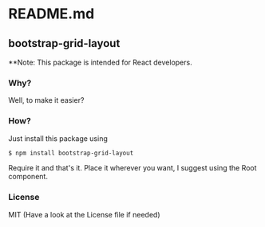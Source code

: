 # README.md

## bootstrap-grid-layout
**Note: This package is intended for React developers.

### Why?
Well, to make it easier?

### How? 
Just install this package using 
```sh
$ npm install bootstrap-grid-layout
```
Require it and that's it.
Place it wherever you want, I suggest using the Root component.

### License
MIT (Have a look at the License file if needed)